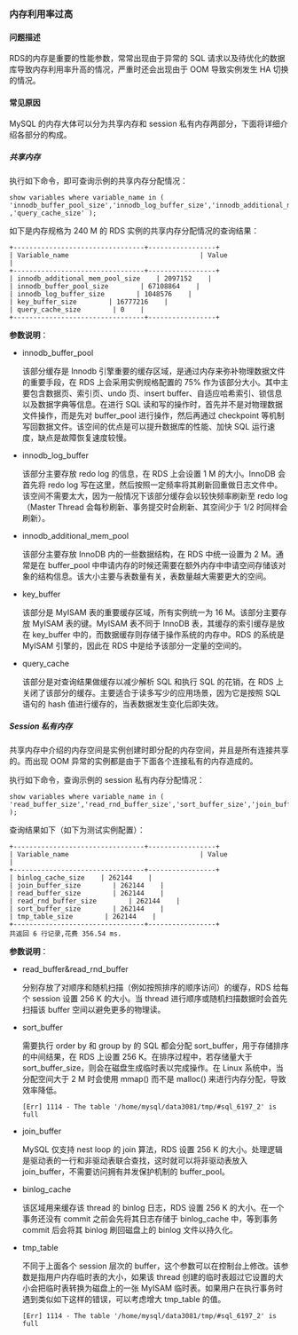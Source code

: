 ### 内存利用率过高

#### 问题描述

RDS的内存是重要的性能参数，常常出现由于异常的 SQL 请求以及待优化的数据库导致内存利用率升高的情况，严重时还会出现由于 OOM 导致实例发生 HA 切换的情况。

#### 常见原因

MySQL 的内存大体可以分为共享内存和 session 私有内存两部分，下面将详细介绍各部分的构成。

##### 共享内存

执行如下命令，即可查询示例的共享内存分配情况：

```
show variables where variable_name in ( 'innodb_buffer_pool_size','innodb_log_buffer_size','innodb_additional_mem_pool_size','key_buffer_size'
,'query_cache_size' );
```

如下是内存规格为 240 M 的 RDS 实例的共享内存分配情况的查询结果：

```
+---------------------------------+-----------------+
| Variable_name                                 | Value                |
+---------------------------------+-----------------+
| innodb_additional_mem_pool_size    | 2097152    |
| innodb_buffer_pool_size        | 67108864    |
| innodb_log_buffer_size        | 1048576    |
| key_buffer_size        | 16777216    |
| query_cache_size        | 0    |
+---------------------------------+-----------------+
```

**参数说明**：

+ innodb_buffer_pool

  该部分缓存是 Innodb 引擎重要的缓存区域，是通过内存来弥补物理数据文件的重要手段，在 RDS 上会采用实例规格配置的 75% 作为该部分大小。其中主要包含数据页、索引页、undo 页、insert buffer、自适应哈希索引、锁信息以及数据字典等信息。在进行 SQL 读和写的操作时，首先并不是对物理数据文件操作，而是先对 buffer_pool 进行操作，然后再通过 checkpoint 等机制写回数据文件。该空间的优点是可以提升数据库的性能、加快 SQL 运行速度，缺点是故障恢复速度较慢。

+ innodb_log_buffer

  该部分主要存放 redo log 的信息，在 RDS 上会设置 1 M 的大小。InnoDB 会首先将 redo log 写在这里，然后按照一定频率将其刷新回重做日志文件中。该空间不需要太大，因为一般情况下该部分缓存会以较快频率刷新至 redo log（Master Thread 会每秒刷新、事务提交时会刷新、其空间少于 1/2 时同样会刷新）。

+ innodb_additional_mem_pool

  该部分主要存放 InnoDB 内的一些数据结构，在 RDS 中统一设置为 2 M。通常是在 buffer_pool 中申请内存的时候还需要在额外内存中申请空间存储该对象的结构信息。该大小主要与表数量有关，表数量越大需要更大的空间。

+ key_buffer

  该部分是 MyISAM 表的重要缓存区域，所有实例统一为 16 M。该部分主要存放 MyISAM 表的键。MyISAM 表不同于 InnoDB 表，其缓存的索引缓存是放在 key_buffer 中的，而数据缓存则存储于操作系统的内存中。RDS 的系统是 MyISAM 引擎的，因此在 RDS 中是给予该部分一定量的空间的。

+ query_cache

  该部分是对查询结果做缓存以减少解析 SQL 和执行 SQL 的花销，在 RDS 上关闭了该部分的缓存。主要适合于读多写少的应用场景，因为它是按照 SQL 语句的 hash 值进行缓存的，当表数据发生变化后即失效。

##### Session 私有内存

共享内存中介绍的内存空间是实例创建时即分配的内存空间，并且是所有连接共享的。而出现 OOM 异常的实例都是由于下面各个连接私有的内存造成的。

执行如下命令，查询示例的 session 私有内存分配情况：

```
show variables where variable_name in ( 'read_buffer_size','read_rnd_buffer_size','sort_buffer_size','join_buffer_size','binlog_cache_size','tmp_table_size' );
```

查询结果如下（如下为测试实例配置）：

```
+---------------------------------+-----------------+
| Variable_name                                 | Value                |
+---------------------------------+-----------------+
| binlog_cache_size    | 262144    |
| join_buffer_size        | 262144    |
| read_buffer_size        | 262144    |
| read_rnd_buffer_size        | 262144    |
| sort_buffer_size        | 262144    |
| tmp_table_size        | 262144    |
+---------------------------------+-----------------+
共返回 6 行记录,花费 356.54 ms.
```

**参数说明**：

+ read_buffer&read_rnd_buffer

  分别存放了对顺序和随机扫描（例如按照排序的顺序访问）的缓存，RDS 给每个 session 设置 256 K 的大小。当 thread 进行顺序或随机扫描数据时会首先扫描该 buffer 空间以避免更多的物理读。

+ sort_buffer

  需要执行 order by 和 group by 的 SQL 都会分配 sort_buffer，用于存储排序的中间结果，在 RDS 上设置 256 K。在排序过程中，若存储量大于 sort_buffer_size，则会在磁盘生成临时表以完成操作。在 Linux 系统中，当分配空间大于 2 M 时会使用 mmap() 而不是 malloc() 来进行内存分配，导致效率降低。

  ```
  [Err] 1114 - The table '/home/mysql/data3081/tmp/#sql_6197_2' is full
  ```

+ join_buffer

  MySQL 仅支持 nest loop 的 join 算法，RDS 设置 256 K 的大小。处理逻辑是驱动表的一行和非驱动表联合查找，这时就可以将非驱动表放入 join_buffer，不需要访问拥有并发保护机制的 buffer_pool。

+ binlog_cache

  该区域用来缓存该 thread 的 binlog 日志，RDS 设置 256 K 的大小。在一个事务还没有 commit 之前会先将其日志存储于 binlog_cache 中，等到事务 commit 后会将其 binlog 刷回磁盘上的 binlog 文件以持久化。

+ tmp_table

  不同于上面各个 session 层次的 buffer，这个参数可以在控制台上修改。该参数是指用户内存临时表的大小，如果该 thread 创建的临时表超过它设置的大小会把临时表转换为磁盘上的一张 MyISAM 临时表。如果用户在执行事务时遇到类似如下这样的错误，可以考虑增大 tmp_table 的值。

  ```
  [Err] 1114 - The table '/home/mysql/data3081/tmp/#sql_6197_2' is full
  ```
